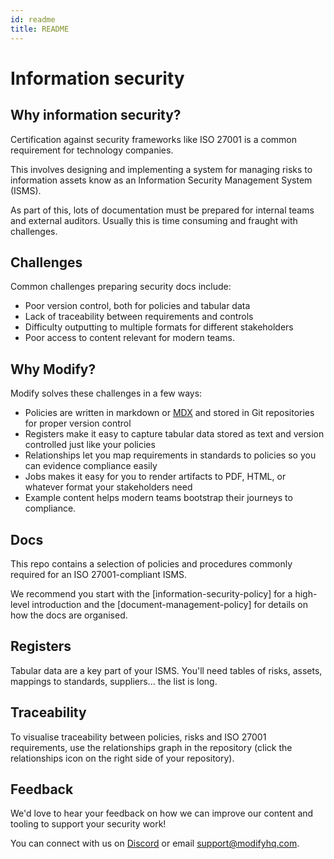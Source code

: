```yaml
---
id: readme
title: README
---
```


# Information security

## Why information security?

Certification against security frameworks like ISO 27001 is a common requirement for technology companies. 

This involves designing and implementing a system for managing risks to information assets know as an Information Security Management System (ISMS).

As part of this, lots of documentation must be prepared for internal teams and external auditors. Usually this is time consuming and fraught with challenges. 

## Challenges 

Common challenges preparing security docs include:

- Poor version control, both for policies and tabular data
- Lack of traceability between requirements and controls
- Difficulty outputting to multiple formats for different stakeholders
- Poor access to content relevant for modern teams.

## Why Modify?

Modify solves these challenges in a few ways:

- Policies are written in markdown or [MDX](https://mdxjs.com/) and stored in Git repositories for proper version control
- Registers make it easy to capture tabular data stored as text and version controlled just like your policies
- Relationships let you map requirements in standards to policies so you can evidence compliance easily
- Jobs makes it easy for you to render artifacts to PDF, HTML, or whatever format your stakeholders need
- Example content helps modern teams bootstrap their journeys to compliance.

## Docs 

This repo contains a selection of policies and procedures commonly required for an ISO 27001-compliant ISMS. 

We recommend you start with the [information-security-policy] for a high-level introduction and the [document-management-policy] for details on how the docs are organised.

## Registers 

Tabular data are a key part of your ISMS. You'll need tables of risks, assets, mappings to standards, suppliers... the list is long.

## Traceability

To visualise traceability between policies, risks and ISO 27001 requirements, use the relationships graph in the repository (click the relationships icon on the right side of your repository).

## Feedback

We'd love to hear your feedback on how we can improve our content and tooling to support your security work! 

You can connect with us on [Discord](https://discord.gg/NbePDqG) or email support@modifyhq.com.